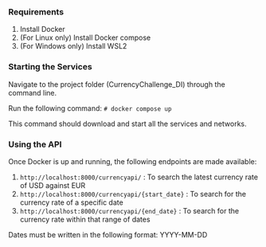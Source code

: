 ### Requirements ###

1) Install Docker
2) (For Linux only) Install Docker compose
3) (For Windows only) Install WSL2

### Starting the Services ###

Navigate to the project folder (CurrencyChallenge_DI) through the command line.

Run the following command:
`# docker compose up`

This command should download and start all the services and networks.

### Using the API ###

Once Docker is up and running, the following endpoints are made available:

1) `http://localhost:8000/currencyapi/` : To search the latest currency rate of USD against EUR
2) `http://localhost:8000/currencyapi/{start_date}` : To search for the currency rate of a specific date
3) `http://localhost:8000/currencyapi/{end_date}` : To search for the currency rate within that range of dates

Dates must be written in the following format: YYYY-MM-DD
